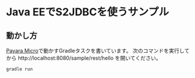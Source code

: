 Java EEでS2JDBCを使うサンプル
==================================================

## 動かし方

[Payara Micro](http://www.payara.co.uk/home)で動かすGradleタスクを書いています。
次のコマンドを実行してから http://localhost:8080/sample/rest/hello を開いてください。

```
gradle run
```

